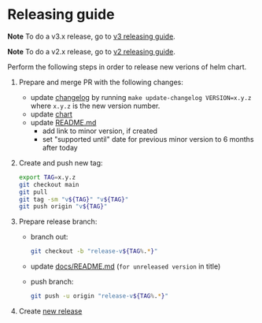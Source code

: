 # Releasing guide

**Note** To do a v3.x release, go to [v3 releasing guide][release_v3].

**Note** To do a v2.x release, go to [v2 releasing guide][release_v2].

Perform the following steps in order to release new verions of helm chart.

1. Prepare and merge PR with the following changes:

   - update [changelog][changelog] by running `make update-changelog VERSION=x.y.z` where `x.y.z` is the new version number.
   - update [chart][chart]
   - update [README.md][documentation]
     - add link to minor version, if created
     - set "supported until" date for previous minor version to 6 months after today

1. Create and push new tag:

   ```bash
   export TAG=x.y.z
   git checkout main
   git pull
   git tag -sm "v${TAG}" "v${TAG}"
   git push origin "v${TAG}"
   ```

1. Prepare release branch:

   - branch out:

     ```bash
     git checkout -b "release-v${TAG%.*}"
     ```

   - update [docs/README.md][deploy_title] (`for unreleased version` in title)
   - push branch:

     ```bash
     git push -u origin "release-v${TAG%.*}"
     ```

1. Create [new release][releases]

[deploy_title]: /docs/README.md#deployment-guide-for-unreleased-version
[changelog]: /CHANGELOG.md#unreleased
[chart]: /deploy/helm/sumologic/Chart.yaml
[releases]: https://github.com/SumoLogic/sumologic-kubernetes-collection/releases
[documentation]: /README.md#documentation
[release_v2]: https://github.com/SumoLogic/sumologic-kubernetes-collection/blob/release-v2/deploy/docs/release.md
[release_v3]: https://github.com/SumoLogic/sumologic-kubernetes-collection/blob/release-v3/docs/release.md
